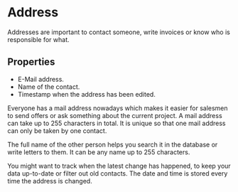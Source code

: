 # Address

Addresses are important to contact someone, write invoices or know who is responsible for what.


## Properties

- E-Mail address.
- Name of the contact.
- Timestamp when the address has been edited.

Everyone has a mail address nowadays which makes it easier for salesmen to send offers
or ask something about the current project.
A mail address can take up to 255 characters in total.
It is unique so that one mail address can only be taken by one contact.

The full name of the other person helps you search it in the database
or write letters to them.
It can be any name up to 255 characters.

You might want to track when the latest change has happened,
to keep your data up-to-date or filter out old contacts.
The date and time is stored every time the address is changed.

